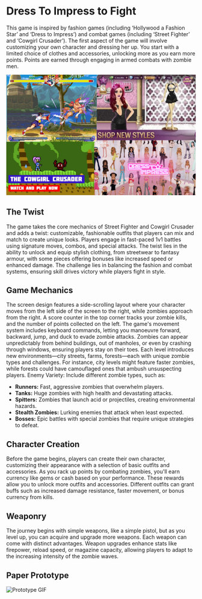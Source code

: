 <h1>Dress To Impress to Fight</h1>

This game is inspired by fashion games (including ‘Hollywood a Fashion Star’ and ‘Dress to Impress’) and combat games (including ‘Street Fighter’ and ‘Cowgirl Crusader’). The first aspect of the game will involve customizing your own character and dressing her up. You start with a limited choice of clothes and accessories, unlocking more as you earn more points. Points are earned through engaging in armed combats with zombie men. 


![Mood Board](https://raw.githubusercontent.com/UoB-COMSM0166/2025-group-20/main/docs/2.%20Game%20Ideas/Game%20Idea%201/GameIdea1.jpg)



<h2>The Twist</h2> 

The game takes the core mechanics of Street Fighter and Cowgirl Crusader and adds a twist: customizable, fashionable outfits that players can mix and match to create unique looks. Players engage in fast-paced 1v1 battles using signature moves, combos, and special attacks. The twist lies in the ability to unlock and equip stylish clothing, from streetwear to fantasy armour, with some pieces offering bonuses like increased speed or enhanced damage.  The challenge lies in balancing the fashion and combat systems, ensuring skill drives victory while players fight in style. 

<h2>Game Mechanics</h2> 

The screen design features a side-scrolling layout where your character moves from the left side of the screen to the right, while zombies approach from the right. A score counter in the top corner tracks your zombie kills, and the number of points collected on the left. The game's movement system includes keyboard commands, letting you manoeuvre forward, backward, jump, and duck to evade zombie attacks. Zombies can appear unpredictably from behind buildings, out of manholes, or even by crashing through windows, ensuring players stay on their toes. Each level introduces new environments—city streets, farms, forests—each with unique zombie types and challenges. For instance, city levels might feature faster zombies, while forests could have camouflaged ones that ambush unsuspecting players. Enemy Variety: Include different zombie types, such as: 

<ul>
  <li><strong>Runners:</strong> Fast, aggressive zombies that overwhelm players.</li> 
  <li><strong>Tanks:</strong> Huge zombies with high health and devastating attacks.</li> 
  <li><strong>Spitters:</strong> Zombies that launch acid or projectiles, creating environmental hazards.</li> 
  <li><strong>Stealth Zombies:</strong> Lurking enemies that attack when least expected.</li> 
  <li><strong>Bosses:</strong> Epic battles with special zombies that require unique strategies to defeat.</li>
</ul> 

<h2>Character Creation</h2> 

Before the game begins, players can create their own character, customizing their appearance with a selection of basic outfits and accessories. As you rack up points by combating zombies, you'll earn currency like gems or cash based on your performance. These rewards allow you to unlock more outfits and accessories. Different outfits can grant buffs such as increased damage resistance, faster movement, or bonus currency from kills.  

<h2>Weaponry</h2> 

The journey begins with simple weapons, like a simple pistol, but as you level up, you can acquire and upgrade more weapons. Each weapon can come with distinct advantages. Weapon upgrades enhance stats like firepower, reload speed, or magazine capacity, allowing players to adapt to the increasing intensity of the zombie waves. 

<h2>Paper Prototype</h2>

![Prototype GIF](https://raw.githubusercontent.com/UoB-COMSM0166/2025-group-20/main/docs/2.%20Game%20Ideas/Game%20Idea%201/DtItK%20prototype.gif)

